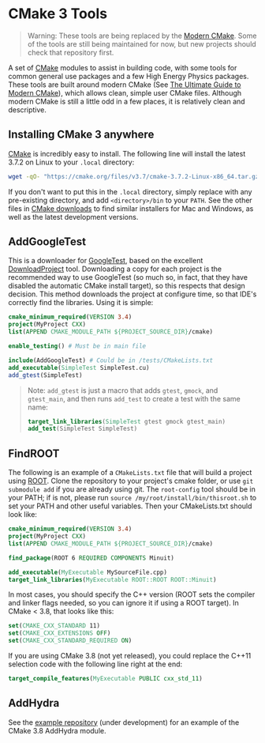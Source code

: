 # CMake 3 Tools

> Warning: These tools are being replaced by the [Modern CMake](https://github.com/CLIUtils/modern-cmake). Some of the tools are still being maintained for now, but new projects should check that repository first. 

A set of [CMake] modules to assist in building code, with some tools for common general use packages and a few High Energy Physics packages. These tools are built around modern CMake (See [The Ultimate Guide to Modern CMake]), which allows clean, simple user CMake files. Although modern CMake is still a little odd in a few places, it is relatively clean and descriptive.

## Installing CMake 3 anywhere

[CMake] is incredibly easy to install. The following line will install the latest 3.7.2 on Linux to your `.local` directory:

```bash
wget -qO- "https://cmake.org/files/v3.7/cmake-3.7.2-Linux-x86_64.tar.gz" | tar --strip-components=1 -xz -C ~/.local
```
If you don't want to put this in the `.local` directory, simply replace with any pre-existing directory, and add `<directory>/bin` to your `PATH`.
See the other files in [CMake downloads] to find similar installers for Mac and Windows, as well as the latest development versions.


## AddGoogleTest

This is a downloader for [GoogleTest], based on the excellent [DownloadProject] tool. Downloading a copy for each project is the recommended way to use GoogleTest (so much so, in fact, that they have disabled the automatic CMake install target), so this respects that design decision. This method downloads the project at configure time, so that IDE's correctly find the libraries. Using it is simple:

```cmake
cmake_minimum_required(VERSION 3.4)
project(MyProject CXX)
list(APPEND CMAKE_MODULE_PATH ${PROJECT_SOURCE_DIR}/cmake)

enable_testing() # Must be in main file

include(AddGoogleTest) # Could be in /tests/CMakeLists.txt
add_executable(SimpleTest SimpleTest.cu)
add_gtest(SimpleTest)
```

> Note: `add_gtest` is just a macro that adds `gtest`, `gmock`, and `gtest_main`, and then runs `add_test` to create a test with the same name:
> ```cmake
> target_link_libraries(SimpleTest gtest gmock gtest_main)
> add_test(SimpleTest SimpleTest)
> ```

## FindROOT

The following is an example of a `CMakeLists.txt` file that will build a project using [ROOT]. Clone the repository to your project's cmake folder, or use `git submodule add` if you are already using git. The `root-config` tool should be in your PATH; if is not, please run `source /my/root/install/bin/thisroot.sh` to set your PATH and other useful variables. Then your CMakeLists.txt should look like:

```cmake
cmake_minimum_required(VERSION 3.4)
project(MyProject CXX)
list(APPEND CMAKE_MODULE_PATH ${PROJECT_SOURCE_DIR}/cmake)

find_package(ROOT 6 REQUIRED COMPONENTS Minuit)

add_executable(MyExecutable MySourceFile.cpp)
target_link_libraries(MyExecutable ROOT::ROOT ROOT::Minuit)
```

In most cases, you should specify the C++ version (ROOT sets the compiler and linker flags needed, so you can ignore it if using a ROOT target). In CMake < 3.8, that looks like this:

```cmake
set(CMAKE_CXX_STANDARD 11)
set(CMAKE_CXX_EXTENSIONS OFF)
set(CMAKE_CXX_STANDARD_REQUIRED ON)
```

If you are using CMake 3.8 (not yet released), you could replace the C++11 selection code with the following line right at the end:
```cmake
target_compile_features(MyExecutable PUBLIC cxx_std_11)
```

## AddHydra

See the [example repository][HydraUser] (under development) for an example of the CMake 3.8 AddHydra module.

[CMake]:           https://cmake.org
[CMake downloads]: https://cmake.org/download/
[The Ultimate Guide to Modern CMake]: https://rix0r.nl/blog/2015/08/13/cmake-guide/
[GoogleTest]:      https://github.com/google/googletest
[ROOT]:            https://root.cern.ch
[DownloadProject]: https://github.com/Crascit/DownloadProject
[HydraUser]:       https://github.com/henryiii/HydraExample.git
